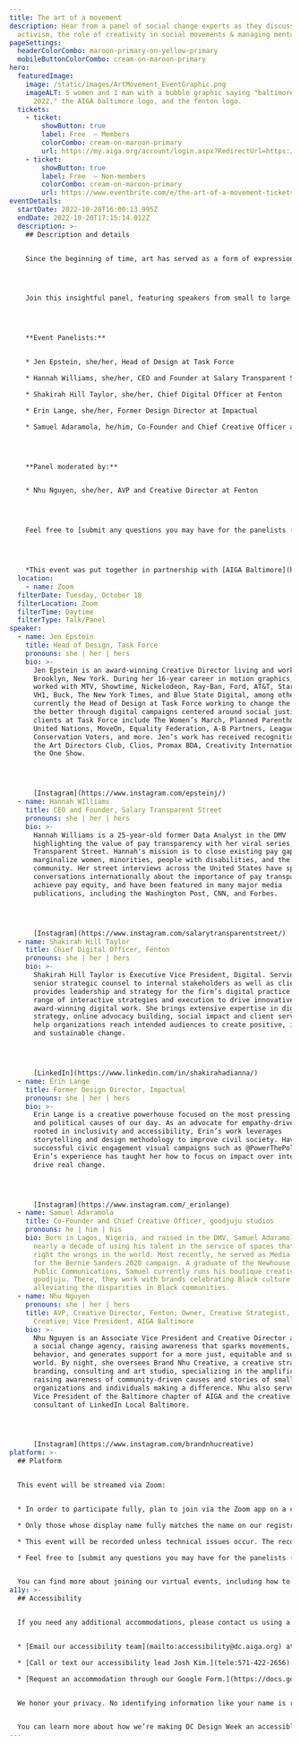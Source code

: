 ```yaml
---
title: The art of a movement
description: Hear from a panel of social change experts as they discuss art
  activism, the role of creativity in social movements & managing mental health.
pageSettings:
  headerColorCombo: maroon-primary-on-yellow-primary
  mobileButtonColorCombo: cream-on-maroon-primary
hero:
  featuredImage:
    image: /static/images/ArtMovement_EventGraphic.png
    imageALT: 5 women and 1 man with a bubble graphic saying "baltimore design month
      2022," the AIGA baltimore logo, and the fenton logo.
  tickets:
    - ticket:
        showButton: true
        label: Free  — Members
        colorCombo: cream-on-maroon-primary
        url: https://my.aiga.org/account/login.aspx?RedirectUrl=https://ikit.aiga.org/ikit_national_util/ikit-national-util-sso-redirect/?state=https%3A%2F%2Fdc.aiga.org%2Fevent%2Fthe-art-of-a-movement%2F%3Fredirect_source%3Deventbrite_register
    - ticket:
        showButton: true
        label: Free  — Non-members
        colorCombo: cream-on-maroon-primary
        url: https://www.eventbrite.com/e/the-art-of-a-movement-tickets-425472237917
eventDetails:
  startDate: 2022-10-20T16:00:13.995Z
  endDate: 2022-10-20T17:15:14.012Z
  description: >-
    ## Description and details


    Since the beginning of time, art has served as a form of expression that has a powerful capacity to visually communicate and reveal new perspectives and narratives. Sometimes art can be open for interpretation, while other times it can be seen as more direct and explicit. Because of the naturally expressive nature of art, artists and creatives are also often activists, devoting their talents towards bigger social causes and becoming advocates for change. From fighting for AIDS awareness to protesting government censorship, artists and creatives have always been at the forefront of social change movements throughout history. Their craft emboldening the message and amplifying voices of change through visual and emotional cues.




    Join this insightful panel, featuring speakers from small to large organizations with extensive experience in the social change space. They will touch on topics that explore the unique, but integral relationship between visual communication and social change as well as how both work interchangeably to bring ideas to life by communicating directly to the public. Additionally, the panelists will discuss how creative platforms have evolved over time, as well as how to allow for space to heal and recharge during such an unprecedented and turbulent era.




    **Event Panelists:**


    * Jen Epstein, she/her, Head of Design at Task Force

    * Hannah Williams, she/her, CEO and Founder at Salary Transparent Street

    * Shakirah Hill Taylor, she/her, Chief Digital Officer at Fenton

    * Erin Lange, she/her, Former Design Director at Impactual

    * Samuel Adaramola, he/him, Co-Founder and Chief Creative Officer at goodjuju studios




    **Panel moderated by:**


    * Nhu Nguyen, she/her, AVP and Creative Director at Fenton




    Feel free to [submit any questions you may have for the panelists (Google Form)](https://docs.google.com/forms/d/e/1FAIpQLSetwNYS_hv6fSAz5qjVBgehyW63v02UlCST01WL_LiofdvZvA/viewform) ahead of the event. 




    *This event was put together in partnership with [AIGA Baltimore](https://baltimore.aiga.org/) and [Fenton](https://fenton.com/).*
  location:
    - name: Zoom
  filterDate: Tuesday, October 18
  filterLocation: Zoom
  filterTime: Daytime
  filterType: Talk/Panel
speaker:
  - name: Jen Epstein
    title: Head of Design, Task Force
    pronouns: she | her | hers
    bio: >-
      Jen Epstein is an award-winning Creative Director living and working in
      Brooklyn, New York. During her 16-year career in motion graphics, she’s
      worked with MTV, Showtime, Nickelodeon, Ray-Ban, Ford, AT&T, Starbucks,
      VH1, Buck, The New York Times, and Blue State Digital, among others. She’s
      currently the Head of Design at Task Force working to change the world for
      the better through digital campaigns centered around social justice. Her
      clients at Task Force include The Women’s March, Planned Parenthood, The
      United Nations, MoveOn, Equality Federation, A-B Partners, League of
      Conservation Voters, and more. Jen’s work has received recognition from
      the Art Directors Club, Clios, Promax BDA, Creativity International, and
      the One Show.




      [Instagram](https://www.instagram.com/epsteinj/)
  - name: Hannah WIlliams
    title: CEO and Founder, Salary Transparent Street
    pronouns: she | her | hers
    bio: >-
      Hannah Williams is a 25-year-old former Data Analyst in the DMV
      highlighting the value of pay transparency with her viral series, Salary
      Transparent Street. Hannah's mission is to close existing pay gaps which
      marginalize women, minorities, people with disabilities, and the LGBTQ+
      community. Her street interviews across the United States have sparked
      conversations internationally about the importance of pay transparency to
      achieve pay equity, and have been featured in many major media
      publications, including the Washington Post, CNN, and Forbes.




      [Instagram](https://www.instagram.com/salarytransparentstreet/)
  - name: Shakirah Hill Taylor
    title: Chief Digital Officer, Fenton
    pronouns: she | her | hers
    bio: >-
      Shakirah Hill Taylor is Executive Vice President, Digital. Serving as
      senior strategic counsel to internal stakeholders as well as clients, she
      provides leadership and strategy for the firm’s digital practice on a wide
      range of interactive strategies and execution to drive innovative and
      award-winning digital work. She brings extensive expertise in digital
      strategy, online advocacy building, social impact and client service to
      help organizations reach intended audiences to create positive, impactful
      and sustainable change.




      [LinkedIn](https://www.linkedin.com/in/shakirahadianna/)
  - name: Erin Lange
    title: Former Design Director, Impactual
    pronouns: she | her | hers
    bio: >-
      Erin Lange is a creative powerhouse focused on the most pressing social
      and political causes of our day. As an advocate for empathy-driven design
      rooted in inclusivity and accessibility, Erin’s work leverages
      storytelling and design methodology to improve civil society. Having led
      successful civic engagement visual campaigns such as @PowerThePolls,
      Erin’s experience has taught her how to focus on impact over intent to
      drive real change.




      [Instagram](https://www.instagram.com/_erinlange)
  - name: Samuel Adaramola
    title: Co-Founder and Chief Creative Officer, goodjuju studios
    pronouns: he | him | his
    bio: Born in Lagos, Nigeria, and raised in the DMV, Samuel Adaramola has enjoyed
      nearly a decade of using his talent in the service of spaces that aim to
      right the wrongs in the world. Most recently, he served as Media Producer
      for the Bernie Sanders 2020 campaign. A graduate of the Newhouse School of
      Public Communications, Samuel currently runs his boutique creative studio,
      goodjuju. There, they work with brands celebrating Black culture and
      alleviating the disparities in Black communities.
  - name: Nhu Nguyen
    pronouns: she | her | hers
    title: AVP, Creative Director, Fenton; Owner, Creative Strategist, Brand Nhu
      Creative; Vice President, AIGA Baltimore
    bio: >-
      Nhu Nguyen is an Associate Vice President and Creative Director at Fenton,
      a social change agency, raising awareness that sparks movements, changes
      behavior, and generates support for a more just, equitable and sustainable
      world. By night, she oversees Brand Nhu Creative, a creative strategy,
      branding, consulting and art studio, specializing in the amplification of
      raising awareness of community-driven causes and stories of smaller
      organizations and individuals making a difference. Nhu also serves as the
      Vice President of the Baltimore chapter of AIGA and the creative
      consultant of LinkedIn Local Baltimore.




      [Instagram](https://www.instagram.com/brandnhucreative)
platform: >-
  ## Platform


  This event will be streamed via Zoom:


  * In order to participate fully, plan to join via the Zoom app on a computer, tablet, or mobile device with enough bandwidth to support viewing video.

  * Only those whose display name fully matches the name on our registration list will be admitted from the waiting room, to ensure only those who have registered for the event are able to attend — and to create space for intimate conversations.

  * This event will be recorded unless technical issues occur. The recordings will be shared in the [AIGA DC recordings archive](https://dc.aiga.org/introducing-the-aiga-dc-event-recordings-archive/) for AIGA members to rewatch or catch up on at a later date. If you’re not an AIGA Member, you can register for a membership on [the AIGA Membership website.](https://www.aiga.org/membership-community/aiga-membership/)

  * Feel free to [submit any questions you may have for the panelists (Google Form)](https://docs.google.com/forms/d/e/1FAIpQLSetwNYS_hv6fSAz5qjVBgehyW63v02UlCST01WL_LiofdvZvA/viewform) ahead of the event. You can also ask questions live during the event using the Q&A feature on Zoom. 


  You can find more about joining our virtual events, including how to connect, directions to troubleshoot, and information about our refund policy in our [FAQ](/faq/).
a11y: >-
  ## Accessibility


  If you need any additional accommodations, please contact us using a method that works best for you:


  * [Email our accessibility team](mailto:accessibility@dc.aiga.org) at accessibility@dc.aiga.org.

  * [Call or text our accessibility lead Josh Kim.](tele:571-422-2656)

  * [Request an accommodation through our Google Form.](https://docs.google.com/forms/d/e/1FAIpQLSe2l-FrPiSaZxPjIAOUadYn3axaz6SyloV42CWg-HF65TTy1w/viewform)


  We honor your privacy. No identifying information like your name is required to request an accommodation, and all details will be deleted once completed.


  You can learn more about how we’re making DC Design Week an accessible experience by visiting our [accessibility statement](/accessibility/).
---
```

